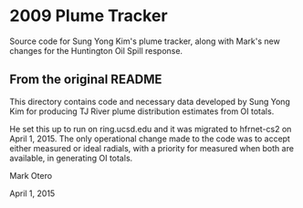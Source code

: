 # 2009 Plume Tracker

Source code for Sung Yong Kim's plume tracker, along with Mark's new changes for the Huntington Oil Spill response.

## From the original README

This directory contains code and necessary data developed by Sung Yong
Kim for producing TJ River plume distribution estimates from OI totals.

He set this up to run on ring.ucsd.edu and it was migrated to hfrnet-cs2
on April 1, 2015.  The only operational change made to the code was to
accept either measured or ideal radials, with a priority for measured
when both are available, in generating OI totals.

Mark Otero

April 1, 2015
